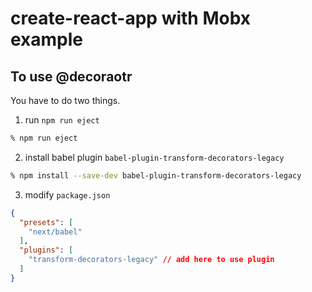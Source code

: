 # create-react-app with Mobx example

## To use @decoraotr

You have to do two things.

1. run `npm run eject`

```sh
% npm run eject
```

2. install babel plugin `babel-plugin-transform-decorators-legacy`

```sh
% npm install --save-dev babel-plugin-transform-decorators-legacy
```

3. modify `package.json`

```json
{
  "presets": [
    "next/babel"
  ],
  "plugins": [
    "transform-decorators-legacy" // add here to use plugin
  ]
}
```